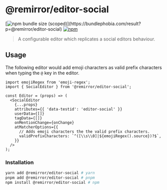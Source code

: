 # @remirror/editor-social

[![npm bundle size (scoped)](https://img.shields.io/bundlephobia/minzip/@remirror/editor-social.svg?)](https://bundlephobia.com/result?p=@remirror/editor-social)
[![npm](https://img.shields.io/npm/dm/@remirror/editor-social.svg?&logo=npm)](https://www.npmjs.com/package/@remirror/editor-social)

> A configurable editor which replicates a social editors behaviour.

## Usage

The following editor would add emoji characters as valid prefix characters when typing the `@` key
in the editor.

```tsx
import emojiRegex from 'emoji-regex';
import { SocialEditor } from '@remirror/editor-social';

const Editor = (props) => (
  <SocialEditor
    {...props}
    attributes={{ 'data-testid': 'editor-social' }}
    userData={[]}
    tagData={[]}
    onMentionChange={onChange}
    atMatcherOptions={{
      // Adds emoji characters the the valid prefix characters.
      validPrefixCharacters: `^([\\s\\0]|${emojiRegex().source})?$`,
    }}
  />
);
```

### Installation

```bash
yarn add @remirror/editor-social # yarn
pnpm add @remirror/editor-social # pnpm
npm install @remirror/editor-social # npm
```
